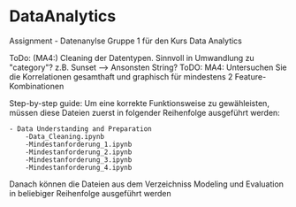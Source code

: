 # DataAnalytics
Assignment - Datenanylse Gruppe 1 für den Kurs Data Analytics

ToDo: (MA4:) Cleaning der Datentypen. Sinnvoll in Umwandlung zu "category"? z.B. Sunset --> Ansonsten String?
ToDO: MA4: Untersuchen Sie die Korrelationen gesamthaft und graphisch für mindestens 2 Feature-Kombinationen

Step-by-step guide:
Um eine korrekte Funktionsweise zu gewähleisten, müssen diese Dateien zuerst in folgender Reihenfolge ausgeführt werden:

    - Data Understanding and Preparation
        -Data_Cleaning.ipynb
        -Mindestanforderung_1.ipynb
        -Mindestanforderung_2.ipynb
        -Mindestanforderung_3.ipynb
        -Mindestanforderung_4.ipynb

Danach können die Dateien aus dem Verzeichniss Modeling und Evaluation in beliebiger Reihenfolge ausgeführt werden
        
    
